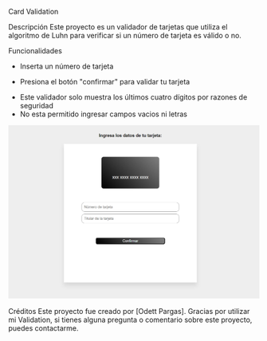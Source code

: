Card Validation

Descripción
Este proyecto es un validador de tarjetas que utiliza el algoritmo de Luhn para verificar si un número de tarjeta es válido o no.

Funcionalidades
- Inserta un número de tarjeta
+ Presiona el botón "confirmar" para validar tu tarjeta
- Este validador solo muestra los últimos cuatro dígitos por razones de seguridad
- No esta permitido ingresar campos vacios ni letras
<img src="card-validation.png.png">

Créditos
Este proyecto fue creado por [Odett Pargas].
Gracias por utilizar mi Validation, si tienes alguna pregunta o comentario sobre este proyecto, puedes contactarme.
